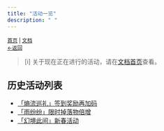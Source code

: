 ```yaml
---
title: "活动一览"
description: " "
---
```

<small id="old_menu"><a href="/Streack/">首页</a> | <a href="/Streack/doc/">文档</a></small><br><small><a href="/Streack/doc/">←返回</a></small><br>

> [i] 关于现在正在进行的活动，请在[文档首页](../)查看。

## 历史活动列表
* [「熵流巡礼」签到奖励再加码](./20250502)
* [「雨纷纷」限时掉落物倍增](./20250402)
* [「幻境此间」新春活动](./20250125)

<div id="mdRender_config" data-sideship-hide="4"></div>
<script src="https://rs.kdxiaoyi.top/res/scripts/js/sober@1.0.6.min.js"></script><script src="https://kdxiaoyi.top/Streack/page/js/pmd.js"></script><script src="https://rs.kdxiaoyi.top/res/scripts/js/pmd-reRender.min.js"></script>